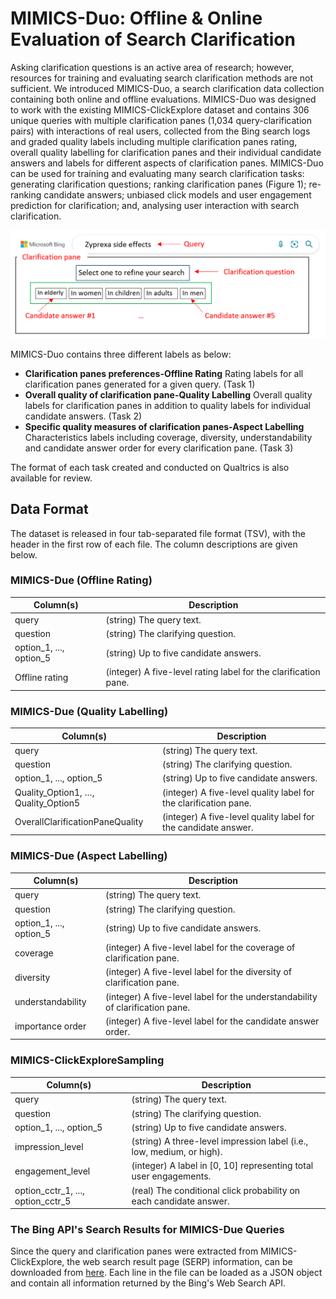 # MIMICS-Duo: Offline & Online Evaluation of Search Clarification
Asking clarification questions is an active area of research; however, resources for training and evaluating search clarification methods are not sufficient. We introduced MIMICS-Duo, a search clarification data collection containing both online and offline evaluations. 
MIMICS-Duo was designed to work with the existing MIMICS-ClickExplore dataset and contains 306 unique queries with multiple clarification panes (1,034 query-clarification pairs) with interactions of real users, collected from the Bing search logs and graded quality labels including multiple clarification panes rating, overall quality labelling for clarification panes and their individual candidate answers and labels for different aspects of clarification panes.
MIMICS-Duo can be used for training and evaluating many search clarification tasks: generating clarification questions; ranking clarification panes (Figure 1); re-ranking candidate answers; unbiased click models and user engagement prediction for clarification; and, analysing user interaction with search clarification.

![Clarification panme Example](./Picture1.png)

MIMICS-Duo contains three different labels as below:
+ **Clarification panes preferences-Offline Rating** Rating labels for all clarification panes generated for a given query. (Task 1)
+ **Overall quality of clarification pane-Quality Labelling** Overall quality labels for clarification panes in addition to quality labels for individual candidate answers. (Task 2) 
+ **Specific quality measures of clarification panes-Aspect Labelling** Characteristics labels including coverage, diversity, understandability and candidate answer order for every clarification pane. (Task 3)

The format of each task created and conducted on Qualtrics is also available for review.

## Data Format
The dataset is released in four tab-separated file format (TSV), with the header in the first row of each file. The column descriptions are given below. 

### MIMICS-Due (Offline Rating)

| Column(s)                           | Description                                                           |
|-------------------------------------|-----------------------------------------------------------------------|
| query                               | (string) The query text.                                              |
| question                            | (string) The clarifying question.                                     |
| option_1, ..., option_5             | (string) Up to five candidate answers.                                |
| Offline rating                      | (integer) A five-level rating label for the clarification pane.       |

### MIMICS-Due (Quality Labelling)

| Column(s)                           | Description                                                           |
|-------------------------------------|-----------------------------------------------------------------------|
| query                               | (string) The query text.                                              |
| question                            | (string) The clarifying question.                                     |
| option_1, ..., option_5             | (string) Up to five candidate answers.                                |
| Quality_Option1, …, Quality_Option5 | (integer) A five-level quality label for the clarification pane.      |
| OverallClarificationPaneQuality     | (integer) A five-level quality label for the candidate answer.        |

### MIMICS-Due (Aspect Labelling)

| Column(s)                           | Description                                                           |
|-------------------------------------|-----------------------------------------------------------------------|
| query                               | (string) The query text.                                              |
| question                            | (string) The clarifying question.                                     |
| option_1, ..., option_5             | (string) Up to five candidate answers.                                |
| coverage                            | (integer) A five-level label for the coverage of clarification pane.  |
| diversity                           | (integer) A five-level label for the diversity of clarification pane. |
| understandability                   | (integer) A five-level label for the understandability of clarification pane.        |
| importance order                    | (integer) A five-level label for the candidate answer order.          |

### MIMICS-ClickExploreSampling

| Column(s)                           | Description                                                           |
|-------------------------------------|-----------------------------------------------------------------------|
| query                               | (string) The query text.                                              |
| question                            | (string) The clarifying question.                                     |
| option_1, ..., option_5             | (string) Up to five candidate answers.                                |
| impression_level                    | (string) A three-level impression label (i.e., low, medium, or high). |
| engagement_level                    | (integer) A label in [0, 10] representing total user engagements.     |
| option_cctr_1, ..., option_cctr_5   | (real) The conditional click probability on each candidate answer.    |

### The Bing API's Search Results for MIMICS-Due Queries
Since the query and clarification panes were extracted from MIMICS-ClickExplore, the web search result page (SERP) information, can be downloaded from [here](http://ciir.cs.umass.edu/downloads/mimics-serp/MIMICS-BingAPI-results.zip). Each line in the file can be loaded as a JSON object and contain all information returned by the Bing's Web Search API.
